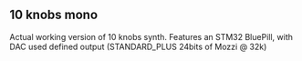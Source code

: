 ## 10 knobs mono

Actual working version of 10 knobs synth. Features an STM32 BluePill, with DAC used defined output (STANDARD_PLUS 24bits of Mozzi @ 32k)
